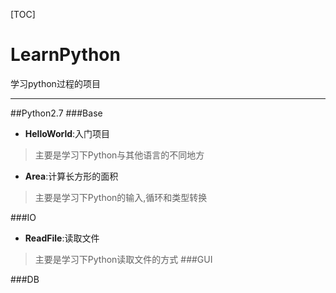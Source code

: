 [TOC]
# LearnPython

学习python过程的项目

-------------
##Python2.7
###Base
- **HelloWorld**:入门项目
> 主要是学习下Python与其他语言的不同地方
- **Area**:计算长方形的面积
> 主要是学习下Python的输入,循环和类型转换

###IO
- **ReadFile**:读取文件
> 主要是学习下Python读取文件的方式
###GUI

###DB

